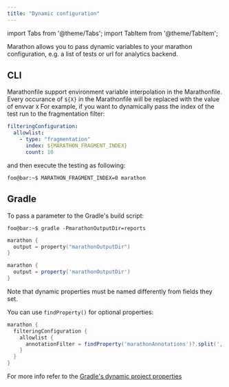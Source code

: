 ```yaml
---
title: "Dynamic configuration"
---
```


import Tabs from '@theme/Tabs';
import TabItem from '@theme/TabItem';

Marathon allows you to pass dynamic variables to your marathon configuration, e.g. a list of tests or url for analytics backend.

## CLI

Marathonfile support environment variable interpolation in the Marathonfile. Every occurance of `${X}` in the Marathonfile will be replaced 
with the value of envvar `X` For example, if you want to dynamically pass the index of the test run to the fragmentation filter:

```yaml
filteringConfiguration:
  allowlist:
    - type: "fragmentation"
      index: ${MARATHON_FRAGMENT_INDEX}
      count: 10
```

and then execute the testing as following:

```shell-session
foo@bar:~$ MARATHON_FRAGMENT_INDEX=0 marathon
```

## Gradle

To pass a parameter to the Gradle's build script:

```shell-session
foo@bar:~$ gradle -PmarathonOutputDir=reports
```

<Tabs>
<TabItem value="kts" label="Kotlin DSL">

```kotlin
marathon {
  output = property("marathonOutputDir")
}
```

</TabItem>
<TabItem value="groovy" label="Groovy DSL">

```groovy
marathon {
  output = property('marathonOutputDir')
}
```

</TabItem>
</Tabs>

Note that dynamic properties must be named differently from fields they set. 

You can use `findProperty()` for optional properties:

```groovy
marathon {
  filteringConfiguration {
    allowlist {
      annotationFilter = findProperty('marathonAnnotations')?.split(',') ?: []
    }
  }
}
```

For more info refer to the [Gradle's dynamic project properties](https://docs.gradle.org/current/javadoc/org/gradle/api/Project.html#properties)
